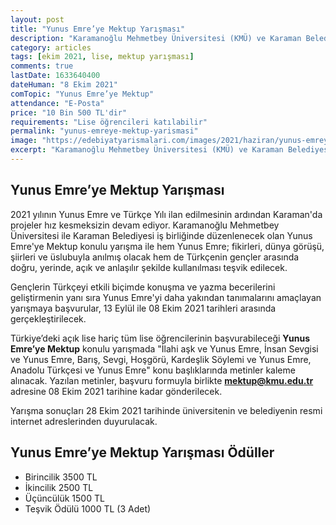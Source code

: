 ```yaml
---
layout: post
title: "Yunus Emre’ye Mektup Yarışması"
description: "Karamanoğlu Mehmetbey Üniversitesi (KMÜ) ve Karaman Belediyesi iş birliğiyle Yunus Emre’ye Mektup konulu yarışma düzenlenecek."
category: articles
tags: [ekim 2021, lise, mektup yarışması]
comments: true
lastDate: 1633640400    
dateHuman: "8 Ekim 2021"
comTopic: "Yunus Emre’ye Mektup"
attendance: "E-Posta"
price: "10 Bin 500 TL'dir"
requirements: "Lise öğrencileri katılabilir"
permalink: "yunus-emreye-mektup-yarismasi"
image: "https://edebiyatyarismalari.com/images/2021/haziran/yunus-emreye-mektup-yarismasi.jpg"
excerpt: "Karamanoğlu Mehmetbey Üniversitesi (KMÜ) ve Karaman Belediyesi iş birliğiyle Yunus Emre’ye Mektup konulu yarışma düzenlenecek."
---
```


## Yunus Emre’ye Mektup Yarışması
2021 yılının Yunus Emre ve Türkçe Yılı ilan edilmesinin ardından Karaman'da projeler hız kesmeksizin devam ediyor. Karamanoğlu Mehmetbey Üniversitesi ile Karaman Belediyesi iş birliğinde düzenlenecek olan Yunus Emre'ye Mektup konulu yarışma ile hem Yunus Emre; fikirleri, dünya görüşü, şiirleri ve üslubuyla anılmış olacak hem de Türkçenin gençler arasında doğru, yerinde, açık ve anlaşılır şekilde kullanılması teşvik edilecek.  

Gençlerin Türkçeyi etkili biçimde konuşma ve yazma becerilerini geliştirmenin yanı sıra Yunus Emre'yi daha yakından tanımalarını amaçlayan yarışmaya başvurular, 13 Eylül ile 08 Ekim 2021 tarihleri arasında gerçekleştirilecek.  

Türkiye’deki açık lise hariç tüm lise öğrencilerinin başvurabileceği **Yunus Emre’ye Mektup** konulu yarışmada "İlahi aşk ve Yunus Emre, İnsan Sevgisi ve Yunus Emre, Barış, Sevgi, Hoşgörü, Kardeşlik Söylemi ve Yunus Emre, Anadolu Türkçesi ve Yunus Emre" konu başlıklarında metinler kaleme alınacak. Yazılan metinler, başvuru formuyla birlikte **mektup@kmu.edu.tr** adresine 08 Ekim 2021 tarihine kadar gönderilecek.  

Yarışma sonuçları 28 Ekim 2021 tarihinde üniversitenin ve belediyenin resmi internet adreslerinden duyurulacak.  

## Yunus Emre’ye Mektup Yarışması Ödüller
- Birincilik 3500 TL
- İkincilik 2500 TL
- Üçüncülük 1500 TL
- Teşvik Ödülü 1000 TL (3 Adet)
